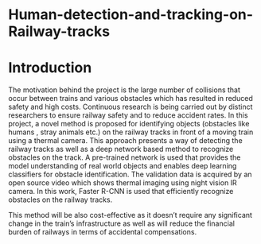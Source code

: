 # Human-detection-and-tracking-on-Railway-tracks
# Introduction

The motivation behind the project is the large number of collisions that occur between trains and various obstacles which has resulted in reduced safety and high costs. Continuous research is being carried out by distinct researchers to ensure railway safety and to reduce accident rates. In this project, a novel method is proposed for identifying objects (obstacles like humans , stray animals etc.) on the railway tracks in front of a moving train using a thermal camera. This approach presents a way of detecting the railway tracks as well as a deep network based method to recognize obstacles on the track. A pre-trained network is used that provides the model understanding of real world objects and enables deep learning classifiers for obstacle identification. The validation data is acquired by an open source video which shows thermal imaging using night vision IR camera. In this work, Faster R-CNN is used that efficiently recognize obstacles on the railway tracks.

This method will be also cost-effective as it doesn’t require any significant change in the train’s infrastructure as well as will reduce the financial burden of railways in terms of accidental compensations. 
